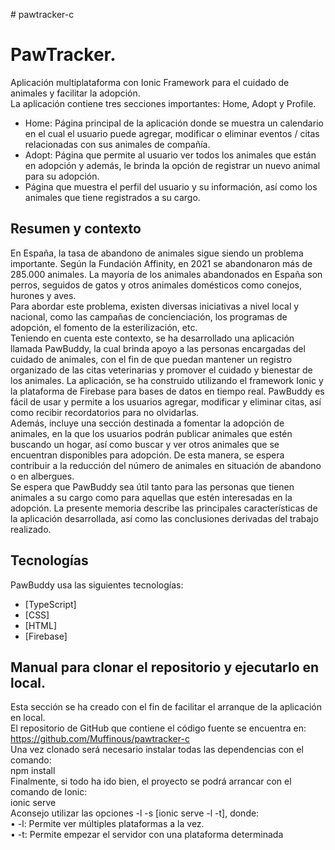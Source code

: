 <p class="has-line-data" data-line-start="0" data-line-end="1"># pawtracker-c</p>
<h1 class="code-line" data-line-start=2 data-line-end=3 ><a id="PawTracker_2"></a>PawTracker.</h1>
<p class="has-line-data" data-line-start="3" data-line-end="5">Aplicación multiplataforma con Ionic Framework para el cuidado de animales y facilitar la adopción.<br>
La aplicación contiene tres secciones importantes: Home, Adopt y Profile.</p>
<ul>
<li class="has-line-data" data-line-start="5" data-line-end="6">Home: Página principal de la aplicación donde se muestra un calendario en el cual el usuario puede agregar, modificar o eliminar eventos / citas relacionadas con sus animales de compañía.</li>
<li class="has-line-data" data-line-start="6" data-line-end="7">Adopt: Página que permite al usuario ver todos los animales que están en adopción y además, le brinda la opción de registrar un nuevo animal para su adopción.</li>
<li class="has-line-data" data-line-start="7" data-line-end="9">Página que muestra el perfil del usuario y su información, así como los animales que tiene registrados a su cargo.</li>
</ul>
<h2 class="code-line" data-line-start=9 data-line-end=10 ><a id="Resumen_y_contexto_9"></a>Resumen y contexto</h2>
<p class="has-line-data" data-line-start="10" data-line-end="15">En España, la tasa de abandono de animales sigue siendo un problema importante. Según la Fundación Affinity, en 2021 se abandonaron más de 285.000 animales. La mayoría de los animales abandonados en España son perros, seguidos de gatos y otros animales domésticos como conejos, hurones y aves.<br>
Para abordar este problema, existen diversas iniciativas a nivel local y nacional, como las campañas de concienciación, los programas de adopción, el fomento de la esterilización, etc.<br>
Teniendo en cuenta este contexto, se ha desarrollado una aplicación llamada PawBuddy, la cual brinda apoyo a las personas encargadas del cuidado de animales, con el fin de que puedan mantener un registro organizado de las citas veterinarias y promover el cuidado y bienestar de los animales. La aplicación, se ha construido utilizando el framework Ionic y la plataforma de Firebase para bases de datos en tiempo real. PawBuddy es fácil de usar y permite a los usuarios agregar, modificar y eliminar citas, así como recibir recordatorios para no olvidarlas.<br>
Además, incluye una sección destinada a fomentar la adopción de animales, en la que los usuarios podrán publicar animales que estén buscando un hogar, así como buscar y ver otros animales que se encuentran disponibles para adopción. De esta manera, se espera contribuir a la reducción del número de animales en situación de abandono o en albergues.<br>
Se espera que PawBuddy sea útil tanto para las personas que tienen animales a su cargo como para aquellas que estén interesadas en la adopción. La presente memoria describe las principales características de la aplicación desarrollada, así como las conclusiones derivadas del trabajo realizado.</p>
<h2 class="code-line" data-line-start=16 data-line-end=17 ><a id="Tecnologas_16"></a>Tecnologías</h2>
<p class="has-line-data" data-line-start="18" data-line-end="19">PawBuddy usa las siguientes tecnologías:</p>
<ul>
<li class="has-line-data" data-line-start="19" data-line-end="20">[TypeScript]</li>
<li class="has-line-data" data-line-start="20" data-line-end="21">[CSS]</li>
<li class="has-line-data" data-line-start="21" data-line-end="22">[HTML]</li>
<li class="has-line-data" data-line-start="22" data-line-end="23">[Firebase]</li>
</ul>
<h2 class="code-line" data-line-start=25 data-line-end=26 ><a id="Manual_para_clonar_el_repositorio_y_ejecutarlo_en_local_25"></a>Manual para clonar el repositorio y ejecutarlo en local.</h2>
<p class="has-line-data" data-line-start="26" data-line-end="36">Esta sección se ha creado con el fin de facilitar el arranque de la aplicación en local.<br>
El repositorio de GitHub que contiene el código fuente se encuentra en:<br>
<a href="https://github.com/Muffinous/pawtracker-c">https://github.com/Muffinous/pawtracker-c</a><br>
Una vez clonado será necesario instalar todas las dependencias con el comando:<br>
npm install<br>
Finalmente, si todo ha ido bien, el proyecto se podrá arrancar con el comando de Ionic:<br>
ionic serve<br>
Aconsejo utilizar las opciones -l -s [ionic serve -l -t], donde:<br>
•   -l: Permite ver múltiples plataformas a la vez.<br>
•   -t: Permite empezar el servidor con una plataforma determinada</p>
